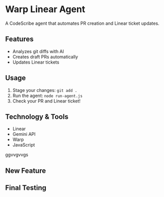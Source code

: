# Warp Linear Agent

A CodeScribe agent that automates PR creation and Linear ticket updates.

## Features
- Analyzes git diffs with AI
- Creates draft PRs automatically
- Updates Linear tickets

## Usage

1. Stage your changes: `git add .`
2. Run the agent: `node run-agent.js`
3. Check your PR and Linear ticket!

## Technology & Tools 
- Linear 
- Gemini API
- Warp
- JavaScript 

ggvvgvvgs
## New Feature
## Final Testing

